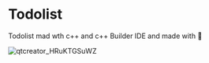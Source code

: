 
# Todolist

Todolist mad wth c++ and c++ Builder IDE and made with 💖

![qtcreator_HRuKTGSuWZ](https://github.com/user-attachments/assets/d6e544dd-933a-4f94-996b-51cd4d5bcafb)
